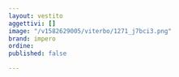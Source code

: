 ```yaml
---
layout: vestito
aggettivi: []
image: "/v1582629005/viterbo/1271_j7bci3.png"
brand: impero
ordine: 
published: false

---
```

